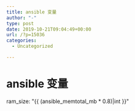 ```yaml
---
title: ansible 变量
author: "-"
type: post
date: 2019-10-21T09:04:49+00:00
url: /?p=15036
categories:
  - Uncategorized

---
```

# ansible 变量
ram_size: "{{ (ansible_memtotal_mb * 0.8)|int }}"